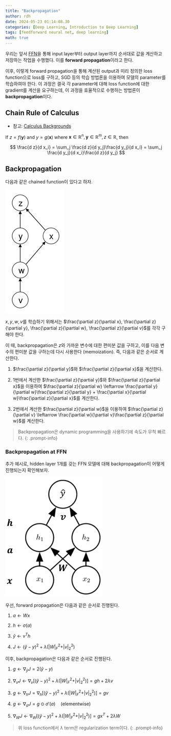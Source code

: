```yaml
---
title: "Backpropagation"
author: rdh
date: 2024-05-23 01:14:08.30
categories: [Deep Learning, Introduction to Deep Learning]
tags: [feedforward neural net, deep learning]
math: true
---
```


우리는 앞서 [FFN](https://rohdonghyun.github.io/posts/FeedForward-Neural-Networks/)을 통해 input layer부터 output layer까지 순서대로 값을 계산하고 저장하는 작업을 수행했다. 이를 **forward propagation**이라고 한다. 

이후, 이렇게 forward propagation을 통해 계산된 output과 미리 정의한 loss function으로 loss를 구하고, SGD 등의 학습 방법론을 이용하여 모델의 parameter를 학습하여야 한다. 이 과정은 결국 각 parameter에 대해 loss function에 대한 gradient를 계산을 요구하는데, 이 과정을 효율적으로 수행하는 방법론이 **backpropagation**이다.

## Chain Rule of Calculus
* 참고: [Calculus Backgrounds](https://rohdonghyun.github.io/posts/Calculus-Backgrounds/)

If $z=f(\mathbf{y})$ and $y=g(\mathbf{x})$ where $\mathbf{x}\in \mathbb{R}^n, \mathbf{y}\in \mathbb{R}^m, z\in \mathbb{R}$, then

$$ 
\frac{d z}{d x_i}
= \sum_j \frac{d z}{d y_j}\frac{d y_j}{d x_i}
= \sum_j \frac{d y_j}{d x_i}\frac{d z}{d y_j}
$$

## Backpropagation
다음과 같은 chained function이 있다고 하자. 

![](/assets/img/backpropagation-01.png)

$x, y, w, v$를 학습하기 위해서는 $\frac{\partial z}{\partial x}, \frac{\partial z}{\partial y}, \frac{\partial z}{\partial w}, \frac{\partial z}{\partial v}$를 각각 구해야 한다.

이 때, backpropagation은 $z$와 가까운 변수에 대한 편미분 값을 구하고, 이를 다음 변수의 편미분 값을 구하는데 다시 사용한다 (memoization). 즉, 다음과 같은 순서로 계산한다.


1. $\frac{\partial z}{\partial y}$와 $\frac{\partial z}{\partial x}$을 계산한다.

2. 1번에서 계산한 $\frac{\partial z}{\partial y}$와 $\frac{\partial z}{\partial x}$을 이용하여 $\frac{\partial z}{\partial w} \leftarrow \frac{\partial y}{\partial w}\frac{\partial z}{\partial y} + \frac{\partial x}{\partial w}\frac{\partial z}{\partial x}$를 계산한다.

3. 2번에서 계산한 $\frac{\partial z}{\partial w}$을 이용하여 $\frac{\partial z}{\partial v} \leftarrow \frac{\partial w}{\partial v}\frac{\partial z}{\partial w}$를 계산한다.

> Backpropagation은 dynamic programming을 사용하기에 속도가 무척 빠르다.
{: .prompt-info}

### Backpropagation at FFN
추가 예시로, hidden layer 1개를 갖는 FFN 모델에 대해 backpropagation이 어떻게 진행되는지 확인해보자.

![](/assets/img/backpropagation-02.png)

우선, forward propagation은 다음과 같은 순서로 진행된다.

1. $a \leftarrow Wx$

2. $h \leftarrow \sigma(a)$

3. $\hat{y} \leftarrow v^T h$

4. $J \leftarrow (\hat{y} - y)^2 + \lambda ( \vert W \vert_F^2 + \vert v \vert_2^2)$

이후, backpropagation은 다음과 같은 순서로 진행된다.

1. $g \leftarrow \nabla_{\hat{y}} J = 2 (\hat{y} - y)$

2. $\nabla_v J \leftarrow \nabla_v [(\hat{y} - y)^2 + \lambda (\vert W \vert_F^2 + \vert v \vert_2^2)] = gh + 2 \lambda v$

3. $g \leftarrow \nabla_h J = \nabla_h [(\hat{y} - y)^2 + \lambda (\vert W \vert_F^2 + \vert v \vert_2^2)] = gv$

4. $g \leftarrow \nabla_a J = g \odot \sigma'(a) \quad \text{(elementwise)}$

5. $\nabla_W J \leftarrow \nabla_W [(\hat{y} - y)^2 + \lambda (\vert W \vert_F^2 + \vert v \vert_2^2)] = gx^T + 2 \lambda W$

> 위 loss function에서 $\lambda$ term은 regularization term이다.
{: .prompt-info}






